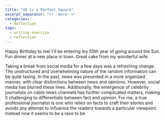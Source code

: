 ```yaml
---
title: "49 is a Perfect Square"
excerpt_separator: "<!--more-->"
categories:
  - Reflection
tags:
  - writing exercise
  - reflection
---
```


Happy Birthday to me!  I'll be entering my 50th year of going around the Sun.  Fun dinner at a new place in town.  Great cake from my wonderful wife.  

Taking a break from social media for a few days was a refreshing change. The unstructured and overwhelming nature of the random information can be quite taxing. In the past, news was presented in a more organized manner, with clear distinctions between news and opinions. However, social media has blurred these lines. Additionally, the emergence of celebrity journalists on cable news channels has further complicated matters, making it challenging to differentiate between fact and opinion. For me, a true professional journalist is one who relies on facts to craft their stories and avoids any attempt to influence the readers towards a particular viewpoint.  Instead now it seems to be a race to be 
